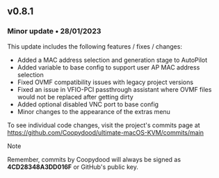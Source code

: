 ## v0.8.1
### Minor update • 28/01/2023

This update includes the following features / fixes / changes:

- Added a MAC address selection and generation stage to AutoPilot
- Added variable to base config to support user AP MAC address selection
- Fixed OVMF compatibility issues with legacy project versions
- Fixed an issue in VFIO-PCI passthrough assistant where OVMF files would not be replaced after getting dirty
- Added optional disabled VNC port to base config 
- Minor changes to the appearance of the extras menu

To see individual code changes, visit the project's commits page at https://github.com/Coopydood/ultimate-macOS-KVM/commits/main 

> [!NOTE]
> Remember, commits by Coopydood will always be signed as **4CD28348A3DD016F** or GitHub's public key. 